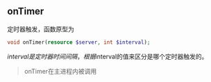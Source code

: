 onTimer
---
定时器触发，函数原型为
```php
void onTimer(resource $server, int $interval);
```
$interval是定时器时间间隔，根据$interval的值来区分是哪个定时器触发的。

> onTimer在主进程内被调用
